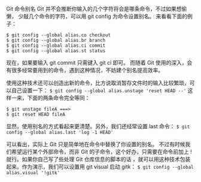 Git 命令别名
Git 并不会推断你输入的几个字符将会是哪条命令，不过如果想偷懒，
少敲几个命令的字符，可以用 git config 为命令设置别名。
来看看下面的例子：
```
$ git config --global alias.co checkout
$ git config --global alias.br branch
$ git config --global alias.ci commit
$ git config --global alias.st status
```
现在，如果要输入 git commit 只需键入 git ci 即可。
而随着 Git 使用的深入，会有很多经常要用到的命令，遇到这种情况，不妨建个别名提高效率。

使用这种技术还可以创造出新的命令，比方说取消暂存文件时的输入比较繁琐，可以自己设置一下：
`$ git config --global alias.unstage 'reset HEAD --'`
这样一来，下面的两条命令完全等同：
```
$ git unstage fileA ===>
$ git reset HEAD fileA
```
显然，使用别名的方式看起来更清楚。另外，我们还经常设置 last 命令：
`$ git config --global alias.last 'log -1 HEAD'`

可以看出，实际上 Git 只是简单地在命令中替换了你设置的别名。
不过有时候我们希望运行某个外部命令，而非 Git 的子命令，这个好办，只需要在命令前加上 ! 就行。如果你自己写了些处理 Git 仓库信息的脚本的话
，就可以用这种技术包装起来。作为演示，我们可以设置用 git visual 启动 gitk：
`$ git config --global alias.visual '!gitk'`

